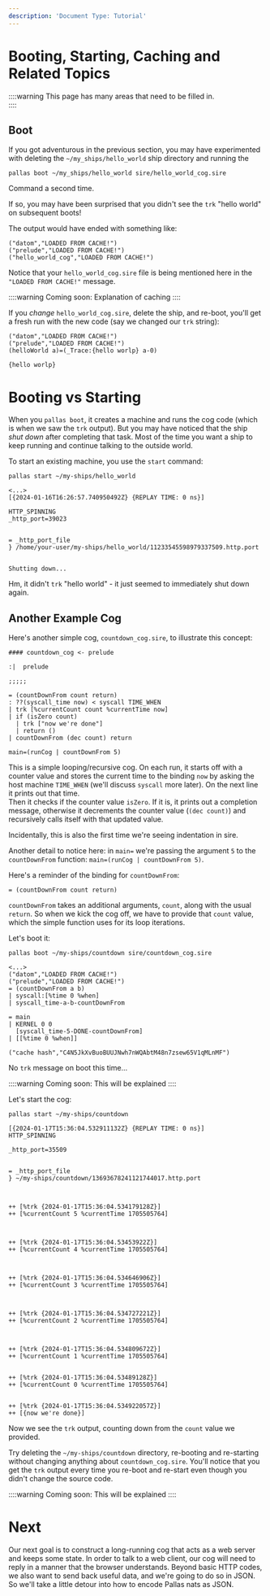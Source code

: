 ```yaml
---
description: 'Document Type: Tutorial'
---
```


# Booting, Starting, Caching and Related Topics

::::warning
This page has many areas that need to be filled in.  
::::

## Boot

If you got adventurous in the previous section, you may have experimented with
deleting the `~/my_ships/hello_world` ship directory and running the 

```
pallas boot ~/my_ships/hello_world sire/hello_world_cog.sire
```

Command a second time.

If so, you may have been surprised that you didn't see the `trk` "hello world"
on subsequent boots!

The output would have ended with something like:

```
("datom","LOADED FROM CACHE!")
("prelude","LOADED FROM CACHE!")
("hello_world_cog","LOADED FROM CACHE!")
```

Notice that your `hello_world_cog.sire` file is being mentioned here in the `"LOADED
FROM CACHE!"` message.

::::warning
Coming soon: Explanation of caching
::::

If you _change_ `hello_world_cog.sire`, delete the ship, and re-boot, you'll get a
fresh run with the new code (say we changed our `trk` string):

```
("datom","LOADED FROM CACHE!")
("prelude","LOADED FROM CACHE!")
(helloWorld a)=(_Trace:{hello worlp} a-0)

{hello worlp}
```

# Booting vs Starting

When you `pallas boot`, it creates a machine and runs the cog code (which is when we saw the `trk`
output). But you may have noticed that the ship _shut down_ after completing
that task. Most of the time you want a ship to keep running and continue talking
to the outside world.

To start an existing machine, you use the `start` command:


```
pallas start ~/my-ships/hello_world
```

```
<...>
[{2024-01-16T16:26:57.740950492Z} {REPLAY TIME: 0 ns}]

HTTP_SPINNING
_http_port=39023


= _http_port_file
} /home/your-user/my-ships/hello_world/11233545598979337509.http.port


Shutting down...
```

Hm, it didn't `trk` "hello world" - it just seemed to immediately shut down
again.

## Another Example Cog

Here's another simple cog, `countdown_cog.sire`, to illustrate this concept:

```sire
#### countdown_cog <- prelude

:|  prelude

;;;;;

= (countDownFrom count return)
: ??(syscall_time now) < syscall TIME_WHEN
| trk [%currentCount count %currentTime now]
| if (isZero count)
  | trk ["now we're done"]
  | return ()
| countDownFrom (dec count) return

main=(runCog | countDownFrom 5)
```

This is a simple looping/recursive cog. On each run, it starts off with a counter value and stores the current time to the binding `now` by asking the host machine `TIME_WHEN` (we'll discuss `syscall` more later). On the next line it prints out that time.  
Then it checks if the counter value `isZero`. If it is, it prints out a completion message, otherwise it decrements the counter value (`(dec count)`) and recursively calls itself with that updated value.

Incidentally, this is also the first time we're seeing indentation in sire.

Another detail to notice here: in `main=` we're passing the argument `5` to the
`countDownFrom` function: `main=(runCog | countDownFrom 5)`.

Here's a reminder of the binding for `countDownFrom`:
```sire
= (countDownFrom count return)
```

`countDownFrom` takes an additional arguments, `count`, along with the usual `return`. So when we kick the cog off, we have to provide that `count` value, which the simple function uses for its loop iterations.

Let's boot it:

```
pallas boot ~/my-ships/countdown sire/countdown_cog.sire
```

```
<...>
("datom","LOADED FROM CACHE!")
("prelude","LOADED FROM CACHE!")
= (countDownFrom a b)
| syscall:[%time 0 %when]
| syscall_time-a-b-countDownFrom

= main
| KERNEL 0 0
  [syscall_time-5-DONE-countDownFrom]
| [[%time 0 %when]]

("cache hash","C4N5JkXvBuoBUUJNwh7nWQAbtM48n7zsew65V1qMLnMF")
```

No `trk` message on boot this time...


::::warning
Coming soon: This will be explained
::::

Let's start the cog:

```
pallas start ~/my-ships/countdown
```

```
[{2024-01-17T15:36:04.532911132Z} {REPLAY TIME: 0 ns}]
HTTP_SPINNING

_http_port=35509


= _http_port_file
} ~/my-ships/countdown/13693678241121744017.http.port



++ [%trk {2024-01-17T15:36:04.534179128Z}]
++ [%currentCount 5 %currentTime 1705505764]



++ [%trk {2024-01-17T15:36:04.53453922Z}]
++ [%currentCount 4 %currentTime 1705505764]



++ [%trk {2024-01-17T15:36:04.534646906Z}]
++ [%currentCount 3 %currentTime 1705505764]



++ [%trk {2024-01-17T15:36:04.534727221Z}]
++ [%currentCount 2 %currentTime 1705505764]



++ [%trk {2024-01-17T15:36:04.534809672Z}]
++ [%currentCount 1 %currentTime 1705505764]


++ [%trk {2024-01-17T15:36:04.53489128Z}]
++ [%currentCount 0 %currentTime 1705505764]


++ [%trk {2024-01-17T15:36:04.534922057Z}]
++ [{now we're done}]
```

Now we see the `trk` output, counting down from the `count` value we provided.

Try deleting the `~/my-ships/countdown` directory, re-booting and re-starting
without changing anything about `countdown_cog.sire`. You'll notice that you get the
`trk` output every time you re-boot and re-start even though you didn't change
the source code.

 
::::warning
Coming soon: This will be explained
::::

# Next

Our next goal is to construct a long-running cog that acts as a web server and keeps some state. In order to talk to a web client, our cog will need to reply in a manner that the browser understands. Beyond basic HTTP codes, we also want to send back useful data, and we're going to do so in JSON. So we'll take a little detour into how to encode Pallas nats as JSON.
